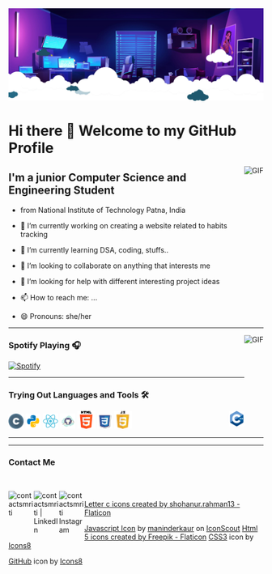 <img alt="Headerimg" src="media/header.webp"/>

# Hi there 👋    Welcome to my GitHub Profile

<img align="right" alt="GIF" height="160px" src="https://media.giphy.com/media/du3J3cXyzhj75IOgvA/giphy.gif" />

## I'm a junior Computer Science and Engineering Student 

- from National Institute of Technology Patna, India 

- 🔭 I’m currently working on creating a website related to habits tracking
- 🌱 I’m currently learning DSA, coding, stuffs..
- 👯 I’m looking to collaborate on anything that interests me
- 🤔 I’m looking for help with different interesting project ideas
- 📫 How to reach me: ...
- 😄 Pronouns: she/her

---

<img align="right" alt="GIF" height="170px" src="https://media.giphy.com/media/J5B1Y8QZnzXXbLQIBu/giphy.gif" />

### Spotify Playing 🎧

[![Spotify](https://novatorem.bgstatic.vercel.app/api/spotify)](https://open.spotify.com/playlist/3qFgYSw5bvBL2Gw1uVaBYO?si=bb6854815da14863)


---
### Trying Out Languages and Tools 🛠

<img alt="C" width="30px" height="30px" src="media/icons/letter-c.png" />
<img alt="C++" width="30px" height="30px" src="media/icons/c-.png" style="float:right" />
<img alt="python" width="30px" height="30px" src="media/icons/icons8-python-48.png" />
<img style="display: inline-block" alt="reactjs" width="30px" height="30px" src="media/icons/icons8-react-a-javascript-library-for-building-user-interfaces-48.png" />
<img alt="github" width="30px" height="30px" src="media/icons/icons8-github-100.png" />
<img alt="html" width="35px" height="35px" src="media/icons/html-5.png" />
<img alt="css" width="30px" height="30px" src="media/icons/icons8-css3-100.png" />
<img alt="js" width="35px" height="35px" src="media/icons/javascript.png" />


---

---

### Contact Me 
<br/>

[<img align="left" alt="contactsmriti" width="50px" src="https://i.pinimg.com/originals/1d/46/dd/1d46dda5b99cf1a91a1e2377fb948b36.gif" />][email]
[<img align="left" alt="contactsmriti | LinkedIn" width="50px" src="https://i.pinimg.com/originals/de/b4/6f/deb46f02a59e3b3a2aa58fac16290d63.gif" />][linkedin]
[<img align="left" alt="contactsmriti Instagram" width="50px" src="https://thumbs.gfycat.com/OrnateOrneryFoal-max-1mb.gif" />][instagram]



[email]: mailto:contact.smritigupta@gmail.com
[linkedin]:https://www.linkedin.com/in/contactsmriti/
[instagram]: https://www.instagram.com/heresmritigupta/






<!--
**contactsmriti/contactsmriti** is a ✨ _special_ ✨ repository because its `README.md` (this file) appears on your GitHub profile.

Here are some ideas to get you started:

- 🔭 I’m currently working on creating a website related to habits tracking
- 🌱 I’m currently learning DSA, coding, stuffs..
- 👯 I’m looking to collaborate on anything that interests me
- 🤔 I’m looking for help with different interesting project ideas
- 💬 Ask me about ...
- 📫 How to reach me: ...
- 😄 Pronouns: she/her
- ⚡ Fun fact: I love to do some Dancing(when I am in mood), swimming, writing anything, and never go for playing Badminton without me
-->



<br/>
<a href="https://www.flaticon.com/free-icons/letter-c" title="letter c icons">Letter c icons created by shohanur.rahman13 - Flaticon</a>

<a href="https://iconscout.com/icons/javascript" target="_blank">Javascript Icon</a> by <a href="https://iconscout.com/contributors/maninderkaur">maninderkaur</a> on <a href="https://iconscout.com">IconScout</a>
<a href="https://www.flaticon.com/free-icons/html-5" title="html 5 icons">Html 5 icons created by Freepik - Flaticon</a>
<a target="_blank" href="https://icons8.com/icon/3BTBsJs5myRy/css3">CSS3</a> icon by <a target="_blank" href="https://icons8.com">Icons8</a>

<a target="_blank" href="https://icons8.com/icon/118557/github">GitHub</a> icon by <a target="_blank" href="https://icons8.com">Icons8</a>